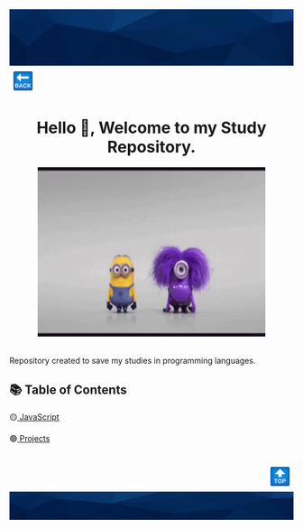 <!-- Navbar -->
<div id="top" align="center">
    <img height="100em" width="100%" src="image/navBackground.png">
</div>

<!-- Back arrow button -->
<div align="left">
    <a href="../../../">
        <img height="48em" width="48em"
            src="https://github.com/wagnerolivsantos/wagnerolivsantos/blob/main/icons/symbols/backArrow.png"
            alt="back arrow">
    </a>
</div>

<!-- Title -->
<h1 align="center">Hello 👋, Welcome to my Study Repository.</h1>

<!-- Hello Picture -->
<div align="center">
    <img height="300em" width="80%"src="image/welcomeMinions.gif" alt="minions welcome">
</div>

<br>

<p> Repository created to save my studies in programming languages.</p>

## 📚 Table of Contents

<P>🟡<a href="JavaScript/">  JavaScript</a></P>
<P>🟢<a href="Projects/">  Projects</a></P>


##

<!-- Top arrow button -->
<div align="right">
    <a href="#top">
        <img height="48em" width="48em"
            src="https://github.com/wagnerolivsantos/wagnerolivsantos/blob/main/icons/symbols/topArrow.png"
            alt="top arrow">
    </a>
</div>

<!-- Footer -->
<div align="center">
    <img height="50em" width="100%" src="image/footerBackground.png">
</div>
